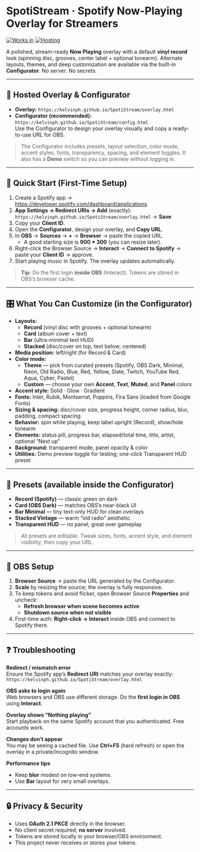 # SpotiStream · Spotify Now-Playing Overlay for Streamers

[![Works in](https://img.shields.io/badge/OBS-Browser%20Source-6aa84f)](#-obs-setup)
[![Hosting](https://img.shields.io/badge/Hosting-GitHub%20Pages-1da1f2)](#-self-hosting--forks)

A polished, stream-ready **Now Playing** overlay with a default **vinyl record** look (spinning disc, grooves, center label + optional tonearm). Alternate layouts, themes, and deep customization are available via the built-in **Configurator**. No server. No secrets.

---

## 🔗 Hosted Overlay & Configurator

- **Overlay:** `https://kelvinph.github.io/SpotiStream/overlay.html`  
- **Configurator (recommended):** `https://kelvinph.github.io/SpotiStream/config.html`  
  Use the Configurator to design your overlay visually and copy a ready-to-use URL for OBS.

> The Configurator includes presets, layout selection, color mode, accent styles, fonts, transparency, spacing, and element toggles. It also has a **Demo** switch so you can preview without logging in.

---

## 🚀 Quick Start (First-Time Setup)

1. Create a Spotify app → <https://developer.spotify.com/dashboard/applications>  
2. **App Settings → Redirect URIs → Add** (exactly):  
   `https://kelvinph.github.io/SpotiStream/overlay.html` → **Save**  
3. Copy your **Client ID**.  
4. Open the **Configurator**, design your overlay, and **Copy URL**.  
5. In **OBS** → **Sources** → **+** → **Browser** → paste the copied URL.  
   - A good starting size is **900 × 300** (you can resize later).  
6. Right-click the Browser Source → **Interact** → **Connect to Spotify** → paste your **Client ID** → approve.  
7. Start playing music in Spotify. The overlay updates automatically.

> **Tip:** Do the first login **inside OBS** (Interact). Tokens are stored in OBS’s browser cache.

---

## 🎛️ What You Can Customize (in the Configurator)

- **Layouts:**  
  - **Record** (vinyl disc with grooves + optional tonearm)  
  - **Card** (album cover + text)  
  - **Bar** (ultra-minimal text HUD)  
  - **Stacked** (disc/cover on top, text below; centered)
- **Media position:** left/right (for Record & Card)
- **Color mode:**  
  - **Theme** — pick from curated presets (Spotify, OBS Dark, Minimal, Neon, Old Radio, Blue, Red, Yellow, Slate, Twitch, YouTube Red, Aqua, Cyber, Pastel)  
  - **Custom** — choose your own **Accent**, **Text**, **Muted**, and **Panel** colors
- **Accent style:** Solid · Glow · Gradient
- **Fonts:** Inter, Rubik, Montserrat, Poppins, Fira Sans (loaded from Google Fonts)
- **Sizing & spacing:** disc/cover size, progress height, corner radius, blur, padding, compact spacing
- **Behavior:** spin while playing, keep label upright (Record), show/hide tonearm
- **Elements:** status pill, progress bar, elapsed/total time, title, artist, optional “Next up”
- **Background:** transparent mode, panel opacity & color
- **Utilities:** Demo preview toggle for testing; one-click Transparent HUD preset

---

## 🧪 Presets (available inside the Configurator)

- **Record (Spotify)** — classic green on dark  
- **Card (OBS Dark)** — matches OBS’s near-black UI  
- **Bar Minimal** — tiny text-only HUD for clean overlays  
- **Stacked Vintage** — warm “old radio” aesthetic  
- **Transparent HUD** — no panel, great over gameplay

> All presets are editable. Tweak sizes, fonts, accent style, and element visibility, then copy your URL.

---

## 🧩 OBS Setup

1. **Browser Source** → paste the URL generated by the Configurator.  
2. **Scale** by resizing the source; the overlay is fully responsive.  
3. To keep tokens and avoid flicker, open Browser Source **Properties** and uncheck:  
   - **Refresh browser when scene becomes active**  
   - **Shutdown source when not visible**  
4. First-time auth: **Right-click → Interact** inside OBS and connect to Spotify there.

---

## ❓ Troubleshooting

**Redirect / mismatch error**  
Ensure the Spotify app’s **Redirect URI** matches your overlay exactly:  
`https://kelvinph.github.io/SpotiStream/overlay.html`

**OBS asks to login again**  
Web browsers and OBS use different storage. Do the **first login in OBS** using **Interact**.

**Overlay shows “Nothing playing”**  
Start playback on the same Spotify account that you authenticated. Free accounts work.

**Changes don’t appear**  
You may be seeing a cached file. Use **Ctrl+F5** (hard refresh) or open the overlay in a private/incognito window.

**Performance tips**  
- Keep **blur** modest on low-end systems.  
- Use **Bar** layout for very small overlays.

---

## 🔒 Privacy & Security

- Uses **OAuth 2.1 PKCE** directly in the browser.  
- No client secret required; **no server** involved.  
- Tokens are stored locally in your browser/OBS environment.  
- This project never receives or stores your tokens.




